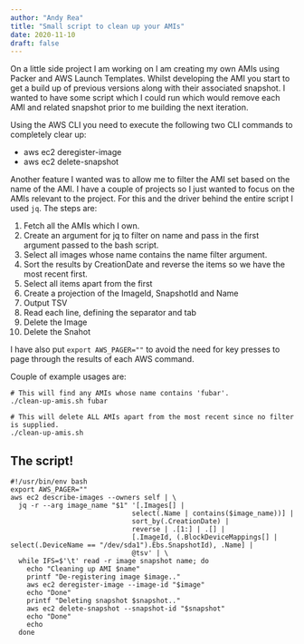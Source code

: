 ```yaml
---
author: "Andy Rea"
title: "Small script to clean up your AMIs"
date: 2020-11-10
draft: false
---
```


On a little side project I am working on I am creating my own AMIs using Packer and AWS Launch Templates.  Whilst developing the AMI you start to get a build up of previous versions along with their associated snapshot.  I wanted to have some script which I could run which would remove each AMI and related snapshot prior to me building the next iteration.

Using the AWS CLI you need to execute the following two CLI commands to completely clear up:

- aws ec2 deregister-image
- aws ec2 delete-snapshot

Another feature I wanted was to allow me to filter the AMI set based on the name of the AMI.  I have a couple of projects so I just wanted to focus on the AMIs relevant to the project.  For this and the driver behind the entire script I used `jq`.  The steps are:

1.  Fetch all the AMIs which I own.
2.  Create an argument for jq to filter on name and pass in the first argument passed to the bash script.
3.  Select all images whose name contains the name filter argument.
4.  Sort the results by CreationDate and reverse the items so we have the most recent first.  
5.  Select all items apart from the first
6.  Create a projection of the ImageId, SnapshotId and Name
7.  Output TSV
8.  Read each line, defining the separator and tab
9.  Delete the Image
10. Delete the Snahot 

I have also put `export AWS_PAGER=""` to avoid the need for key presses to page through the results of each AWS command.

Couple of example usages are:

```
# This will find any AMIs whose name contains 'fubar'.
./clean-up-amis.sh fubar

# This will delete ALL AMIs apart from the most recent since no filter is supplied.
./clean-up-amis.sh 
```

## The script!

```
#!/usr/bin/env bash
export AWS_PAGER=""
aws ec2 describe-images --owners self | \
  jq -r --arg image_name "$1" '[.Images[] | 
                              select(.Name | contains($image_name))] | 
                              sort_by(.CreationDate) | 
                              reverse | .[1:] | .[] | 
                              [.ImageId, (.BlockDeviceMappings[] | select(.DeviceName == "/dev/sda1").Ebs.SnapshotId), .Name] | 
                              @tsv' | \
  while IFS=$'\t' read -r image snapshot name; do
    echo "Cleaning up AMI $name"
    printf "De-registering image $image.."
    aws ec2 deregister-image --image-id "$image"
    echo "Done"
    printf "Deleting snapshot $snapshot.."
    aws ec2 delete-snapshot --snapshot-id "$snapshot"
    echo "Done"
    echo
  done
```
